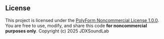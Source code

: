 <!-- License -->
## License 

This project is licensed under the [PolyForm Noncommercial License 1.0.0](https://polyformproject.org/licenses/noncommercial/1.0.0).  
You are free to use, modify, and share this code **for noncommercial purposes only**.
Copyright (c) 2025 JDXSoundLab
